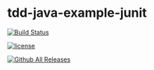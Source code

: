 # tdd-java-example-junit

[![Build Status](https://travis-ci.org/tbhova/tdd-java-example-junit.svg?branch=master)](https://travis-ci.org/tbhova/tdd-java-example-junit)

[![license](https://img.shields.io/github/license/tbhova/tdd-java-example-junit.svg)](./LICENSE)

[![Github All Releases](https://img.shields.io/github/downloads/tbhova/tdd-java-example-junit/total.svg)]()
